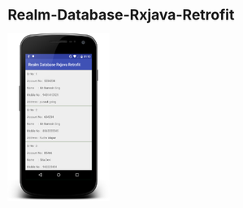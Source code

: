 # Realm-Database-Rxjava-Retrofit


<img src="https://raw.githubusercontent.com/kotlinkarun/Realm-Database-Rxjava-Retrofit/master/art/pic1.png"
           data-canonical-src="#" width="200" height="330" />
